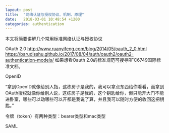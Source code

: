 ```yaml
---
layout: post
title:  "网络认证与授权协议、机制、原理"
date:   2018-03-01 10:48:54 +1200
categories: authentication
---
```

本文将简要讲解几个常用标准网络认证与授权协议

OAuth 2.0
http://www.ruanyifeng.com/blog/2014/05/oauth_2_0.html
https://barudisshu.github.io/2017/08/04/auth/oauth2/oauth2-authentication-models/
如果想看Oauth 2.0的标准规范可搜寻RFC6749国际标准文档。


OpenID


“拿到OpenID就像给别人指，这栋房子是我的，我可以拿点东西给你看看，而拿到OAuth授权就像你给别人说，这栋房子是我的，这个钥匙给你，但只能开大门不能进卧室，哪些可以动哪些可以开都是我说了算，并且我可以随时方便的收回这把钥匙。”

令牌（token）有两种类型：bearer类型和mac类型


SAML